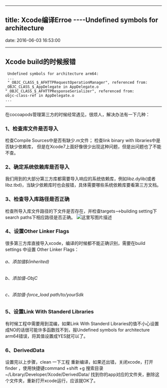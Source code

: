 
---
title: Xcode编译Erroe ----Undefined symbols for architecture
---
date: 2016-06-03 16:53:00

---
##  Xcode build的时候报错

```
 Undefined symbols for architecture arm64:
 ...
 "_OBJC_CLASS_$_AFHTTPRequestOperationManager", referenced from:
_OBJC_CLASS_$_AppDelegate in AppDelegate.o
"_OBJC_CLASS_$_AFHTTPResponseSerializer", referenced from:
objc-class-ref in AppDelegate.o
...
```
---
在cocoapods管理第三方的时候经常遇见，很烦人，解决办法有一下几种：


### 1、检查库文件是否导入
检查Compile Sources中是否有缺少.m文件；
检查link binary with libraries中是否缺少依赖库，
但是在Xcode7上面好像很少出现这种问题，但是出问题也了不能不查。

### 2、确定系统依赖库是否导入
我们用到的大部分第三方库都需要导入响应的系统依赖库，例如libz.dylib(或者libz.tbd)，当缺少依赖库时也会报错，具体需要哪些系统依赖库要看第三方文档。

### 3、检查导入库路径是否正确
检查所导入库文件路径的下文件是否存在，并检查targets-->building setting下search paths下相应路径是否正确。
![这里写图片描述](http://img.blog.csdn.net/20160603164025715)

### 4、设置Other Linker Flags
很多第三方库直接导入xcode，编译的时候都不能正确识别，需要在build settings 中设置 Other Linker Flags：
######   a、添加值$(inherited)
######   b、添加值-ObjC
######   c、添加值-force_load  path/to/yourSdk

### 5、设置Link With Standerd Libraries
有时候工程中需要用到混编，如果Link With Standerd Libraries的值不小心设置成NO的话很可能许多函数找不到，报Undefined symbols for architecture arm64错误，将其值设置成YES就可以了。

### 6、DerivedData
设置完以上步骤，clean 一下工程 重新编译，如果还出错，关闭xcode，打开finder ，使用快捷键command +shift +g 搜索目录~/Library/Developer/Xcode/DerivedData/   找到你的app对应的文件夹，删除这个文件夹，重新打开xcode运行，应该就OK了。